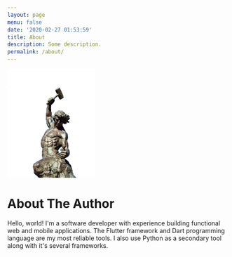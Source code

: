 ```yaml
---
layout: page
menu: false
date: '2020-02-27 01:53:59'
title: About
description: Some description.
permalink: /about/
---
```


<img class="img-rounded" src="/assets/img/uploads/profile.jpg" alt="Marvin Ogot" width="200">

# About The Author

Hello, world! I'm a software developer with experience building functional web and mobile applications.
The Flutter framework and Dart programming language are my most reliable tools. I also use Python as a 
secondary tool along with it's several frameworks.
